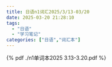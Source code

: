 ```yaml
---
title: 日语n1词汇2025/3/13-03/20
date: 2025-03-20 21:28:10
tags:
  - "日语"
  - "学习笔记"
categories: ["日语","词汇本"]
---
```


{% pdf ./n1单词本2025 3.13-3.20.pdf %}



